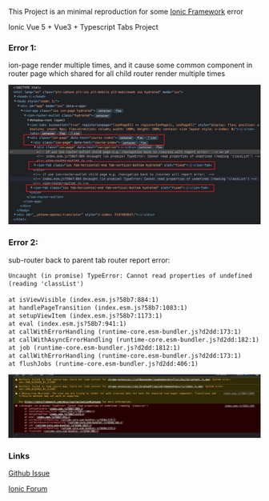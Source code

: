 This Project is an minimal reproduction for some [Ionic Framework](https://ionicframework.com/) error

Ionic Vue 5 + Vue3 + Typescript Tabs Project

### Error 1:

ion-page render multiple times, and it cause some common component in router page which shared for all child router render multiple times

![error 1](docs/error-1.jpg)

### Error 2:

sub-router back to parent tab router report error:

```
Uncaught (in promise) TypeError: Cannot read properties of undefined (reading 'classList')

at isViewVisible (index.esm.js?58b7:884:1)
at handlePageTransition (index.esm.js?58b7:1083:1)
at setupViewItem (index.esm.js?58b7:1173:1)
at eval (index.esm.js?58b7:941:1)
at callWithErrorHandling (runtime-core.esm-bundler.js?d2dd:173:1)
at callWithAsyncErrorHandling (runtime-core.esm-bundler.js?d2dd:182:1)
at job (runtime-core.esm-bundler.js?d2dd:1812:1)
at callWithErrorHandling (runtime-core.esm-bundler.js?d2dd:173:1)
at flushJobs (runtime-core.esm-bundler.js?d2dd:406:1)
```

![error 2](docs/error-2.jpg)



### Links

[Github Issue](https://github.com/ionic-team/ionic-framework/issues/26987)

[Ionic Forum](https://forum.ionicframework.com/t/ionic-vue-render-nested-ion-page-tag/231909)


